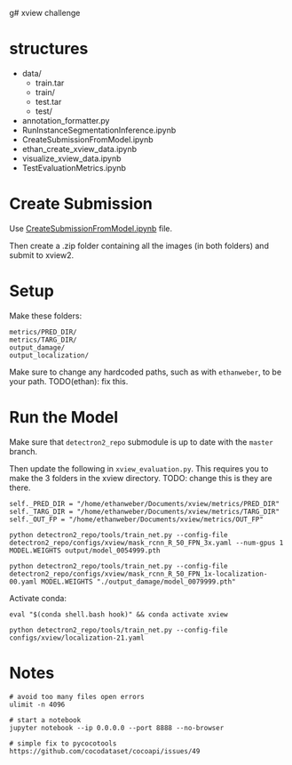 g# xview challenge

# structures

- data/
    - train.tar
    - train/
    - test.tar
    - test/
- annotation_formatter.py
- RunInstanceSegmentationInference.ipynb
- CreateSubmissionFromModel.ipynb
- ethan_create_xview_data.ipynb
- visualize_xview_data.ipynb
- TestEvaluationMetrics.ipynb

# Create Submission

Use [CreateSubmissionFromModel.ipynb](CreateSubmissionFromModel.ipynb) file.

Then create a .zip folder containing all the images (in both folders) and submit to xview2.

# Setup

Make these folders:
```
metrics/PRED_DIR/
metrics/TARG_DIR/
output_damage/
output_localization/
```

Make sure to change any hardcoded paths, such as with `ethanweber`, to be your path. TODO(ethan): fix this.

# Run the Model

Make sure that `detectron2_repo` submodule is up to date with the `master` branch.

Then update the following in `xview_evaluation.py`. This requires you to make the 3 folders in the xview directory. TODO: change this is they are there.
```
self._PRED_DIR = "/home/ethanweber/Documents/xview/metrics/PRED_DIR"
self._TARG_DIR = "/home/ethanweber/Documents/xview/metrics/TARG_DIR"
self._OUT_FP = "/home/ethanweber/Documents/xview/metrics/OUT_FP"
```

```
python detectron2_repo/tools/train_net.py --config-file detectron2_repo/configs/xview/mask_rcnn_R_50_FPN_3x.yaml --num-gpus 1 MODEL.WEIGHTS output/model_0054999.pth
```

```
python detectron2_repo/tools/train_net.py --config-file detectron2_repo/configs/xview/mask_rcnn_R_50_FPN_1x-localization-00.yaml MODEL.WEIGHTS "./output_damage/model_0079999.pth"
```

Activate conda:
```
eval "$(conda shell.bash hook)" && conda activate xview
```

```
python detectron2_repo/tools/train_net.py --config-file configs/xview/localization-21.yaml
```

# Notes

```
# avoid too many files open errors
ulimit -n 4096

# start a notebook
jupyter notebook --ip 0.0.0.0 --port 8888 --no-browser

# simple fix to pycocotools
https://github.com/cocodataset/cocoapi/issues/49
```
